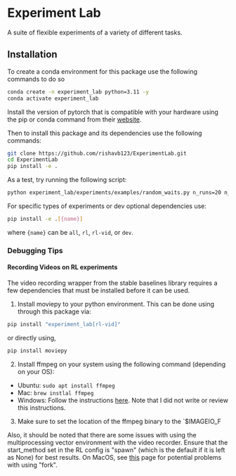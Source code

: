# Experiment Lab

A suite of flexible experiments of a variety of different tasks.

## Installation

To create a conda environment for this package use the following commands to do so

```bash
conda create -n experiment_lab python=3.11 -y
conda activate experiment_lab
```

Install the version of pytorch that is compatible with your hardware using the pip or conda command from their [website](https://pytorch.org/get-started/locally/).

Then to install this package and its dependencies use the following commands:

```bash
git clone https://github.com/rishavb123/ExperimentLab.git
cd ExperimentLab
pip install -e .
```

As a test, try running the following script:

```bash
python experiment_lab/experiments/examples/random_waits.py n_runs=20 n_run_method=parallel seed=0
```

For specific types of experiments or dev optional dependencies use:

```bash
pip install -e .[{name}]
```

where `{name}` can be `all`, `rl`, `rl-vid`, or `dev`.

### Debugging Tips

#### Recording Videos on RL experiments

The video recording wrapper from the stable baselines library requires a few dependencies that must be installed before it can be used.
1. Install moviepy to your python environment. This can be done using through this package via:
```bash
pip install "experiment_lab[rl-vid]"
```
or directly using,
```bash
pip install moviepy
```
2. Install ffmpeg on your system using the following command (depending on your OS):
- Ubuntu: `sudo apt install ffmpeg` 
- Mac: `brew instlal ffmpeg`
- Windows: Follow the instructions [here](https://phoenixnap.com/kb/ffmpeg-windows). Note that I did not write or review this instructions.
3. Make sure to set the location of the ffmpeg binary to the `$IMAGEIO_F

Also, it should be noted that there are some issues with using the multiprocessing vector environment with the video recorder. Ensure that the start_method set in the RL config is "spawn" (which is the default if it is left as None) for best results. On MacOS, see [this](https://stackoverflow.com/questions/50168647/multiprocessing-causes-python-to-crash-and-gives-an-error-may-have-been-in-progr) page for potential problems with using "fork".
